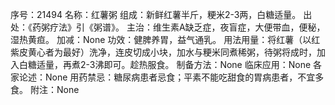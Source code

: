 序号：21494
名称：红薯粥
组成：新鲜红薯半斤，粳米2-3两，白糖适量。
出处：《药粥疗法》引《粥谱》。
主治：维生素A缺乏症，夜盲症，大便带血，便秘，湿热黄疸。
加减：None
功效：健脾养胃，益气通乳。
用法用量：将红薯（以红紫皮黄心者为最好）洗净，连皮切成小块，加水与粳米同煮稀粥，待粥将成时，加入白糖适量，再煮2-3沸即可。趁热服食。
制备方法：None
临床应用：None
各家论述：None
用药禁忌：糖尿病患者忌食；平素不能吃甜食的胃病患者，不宜多食。
附注：None
